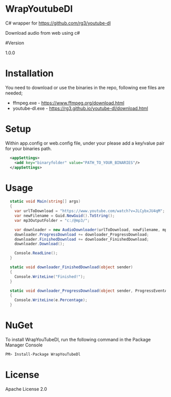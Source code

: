 # WrapYoutubeDl

C# wrapper for https://github.com/rg3/youtube-dl 

Download audio from web using c#

#Version

1.0.0

# Installation

You need to download or use the binaries in the repo, following exe files are needed;

* ffmpeg.exe  - https://www.ffmpeg.org/download.html
* youtube-dl.exe   - https://rg3.github.io/youtube-dl/download.html

# Setup

Within app.config or web.config file, under your <appSettings> please add a key/value pair for your binaries path.
```xml
  <appSettings>
    <add key="binaryfolder" value="PATH_TO_YOUR_BINARIES"/>
  </appSettings>
```  

# Usage
```c#
  static void Main(string[] args)
  {
    var urlToDownload = "https://www.youtube.com/watch?v=JLCybxJU4qM";
    var newFilename = Guid.NewGuid().ToString();
    var mp3OutputFolder = "c:/@mp3/";

    var downloader = new AudioDownloader(urlToDownload, newFilename, mp3OutputFolder);
    downloader.ProgressDownload += downloader_ProgressDownload;
    downloader.FinishedDownload += downloader_FinishedDownload;
    downloader.Download();

    Console.ReadLine();
  }

  static void downloader_FinishedDownload(object sender)
  {
    Console.WriteLine("Finished!");
  }

  static void downloader_ProgressDownload(object sender, ProgressEventArgs e)
  {
    Console.WriteLine(e.Percentage);
  }
```
# NuGet

To install WrapYouTubeDl, run the following command in the Package Manager Console
```sh
PM> Install-Package WrapYouTubeDl
```

# License

Apache License 2.0
